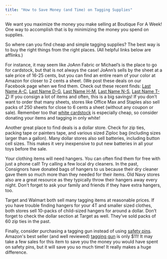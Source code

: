 ```yaml
---
title: "How to Save Money (and Time) on Tagging Supplies"
---
```


We want you maximize the money you make selling at Boutique For A Week! One way to accomplish that is by minimizing the money you spend on supplies.

So where can you find cheap and simple tagging supplies? The best way is to buy the right things from the right places. (All helpful links below are afflinks.)

For instance, it may seem like JoAnn Fabric or Michael’s is the place to go for cardstock, but that is not always the case! JoAnn’s sells by the sheet at a sale price of 16-25 cents, but you can find an entire ream of your color at Amazon for closer to 2 cents a sheet. (We post these deals on our Facebook page when we find them. Check out these recent finds: [Last Name A-C](https://amzn.to/2wqSRhz), [Last Name D-G](https://amzn.to/2vCl9Iy), [Last Name H-M](https://amzn.to/2vBHlSR ), [Last Name N-S](https://amzn.to/2vMjW1E), [Last Name T-Z](https://amzn.to/2vBuccG)) If you consign a lot of items and often, this is a big savings! If you don’t want to order that many sheets, stores like Office Max and Staples also sell packs of 250 sheets for close to 6 cents a sheet (without any coupon or sale). Remember too that [white cardstock](https://amzn.to/2fpT292) is especially cheap, so consider donating your items and tagging in only white!

Another great place to find deals is a dollar store. Check for zip ties, packing tape or painters tape, and various sized Ziploc bag (including sizes larger than a gallon). Many dollar stores also sell batteries, including button cell sizes. This makes it very inexpensive to put new batteries in all your toys before the sale. 

Your clothing items will need hangers. You can often find them for free with just a phone call! Try calling a few local dry cleaners. In the past, Consignors have donated bags of hangers to us because their dry cleaner gave them so much more than they needed for their items. Old Navy stores also are a great resource as they typically throw their hangers away every night. Don't forget to ask your family and friends if they have extra hangers, too.

Target and Walmart both sell many tagging items at reasonable prices. If you have trouble finding hangers for your 4T and smaller sized clothes, both stores sell 10-packs of child-sized hangers for around a dollar. Don’t forget to check the dollar section at Target as well. They’ve sold packs of 60 zip ties in the past.

Finally, consider purchasing a tagging gun instead of using [safety pins](https://amzn.to/2fz35bZ). Amazon's best seller (and well reviewed) [tagging gun](https://amzn.to/2vfut29) is only $11! It may take a few sales for this item to save you the money you would have spent on safety pins, but it will save you so much time! It really makes a huge difference.
